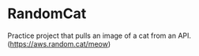 # RandomCat
Practice project that pulls an image of a cat from an API.(https://aws.random.cat/meow)
